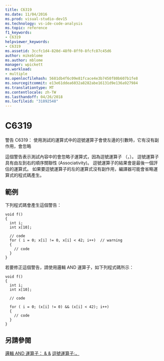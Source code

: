 ```yaml
---
title: C6319
ms.date: 11/04/2016
ms.prod: visual-studio-dev15
ms.technology: vs-ide-code-analysis
ms.topic: reference
f1_keywords:
- C6319
helpviewer_keywords:
- C6319
ms.assetid: 3ccfc1d4-820d-48f0-8ff0-8fcfc87c45d6
author: mikeblome
ms.author: mblome
manager: wpickett
ms.workload:
- multiple
ms.openlocfilehash: 5681db4f6c09e81fcace4e3b7450f80b607b1fe8
ms.sourcegitcommit: e13e61ddea6032a8282abe16131d9e136a927984
ms.translationtype: MT
ms.contentlocale: zh-TW
ms.lasthandoff: 04/26/2018
ms.locfileid: "31892548"
---
```

# <a name="c6319"></a>C6319
警告 C6319： 使用測試的運算式中的逗號運算子會使左邊的引數時，它有沒有副作用，會忽略

 這個警告表示測試內容中的會忽略子運算式，因為逗號運算子 （，）。 逗號運算子具有由左到右的順序關聯性 (Associativity)。 逗號運算子的結果會是最後一個評估的運算式。 如果要逗號運算子的左的運算式沒有副作用，編譯器可能會省略運算式的程式碼產生。

## <a name="example"></a>範例
 下列程式碼會產生這個警告：

```
void f()
{
  int i;
  int x[10];

  // code
  for ( i = 0; x[i] != 0, x[i] < 42; i++)  // warning
  {
    // code
  }
}
```

 若要修正這個警告，請使用邏輯 AND 運算子，如下列程式碼所示：

```
void f()
{
  int i;
  int x[10];

  // code

  for ( i = 0; (x[i] != 0) && (x[i] < 42); i++)
  {
    // code
  }
}
```

## <a name="see-also"></a>另請參閱
 [邏輯 AND 運算子： & &](/cpp/cpp/logical-and-operator-amp-amp) [逗號運算子:，](/cpp/cpp/comma-operator)